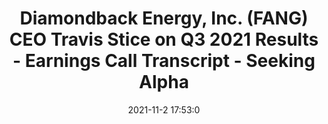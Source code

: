 ---
"title": "Diamondback Energy, Inc. (FANG) CEO Travis Stice on Q3 2021 Results - Earnings Call Transcript - Seeking Alpha"
"date": "2021-11-2 17:53:0"
"feed_name": "GOOGLENEWSDRILLING"
"feed_website": "https://news.google.com/search?q=drilling%2Bincident&hl=en-US&gl=US&ceid=US:en"
"feed_rss": "https://news.google.com/rss/search?q=drilling%2Bincident&hl=en-US&gl=US&ceid=US:en"
"link": "https://seekingalpha.com/article/4464479-diamondback-energy-inc-fang-ceo-travis-stice-on-q3-2021-results-earnings-call-transcript"
"source": "{'href': 'https://seekingalpha.com', 'title': 'Seeking Alpha'}"
"file": "_posts/2021-1-1-1c39db8ed01ed910a78567f5b68abab2a21d2f66.md"
"accident": "0"
"drilling": "0"
"dead": "0"
"injured": "0"
"arrested": "0"
"place": "unknown place"
"where": "unknown site"
"causes": "unknown"
"place_uri": "unknown place"
---